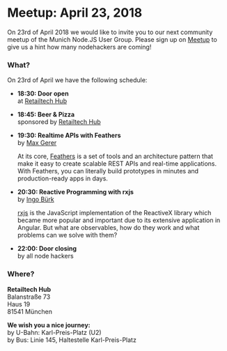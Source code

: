 # Meetup: April 23, 2018

On 23rd of April 2018 we would like to invite you to our next community meetup of the Munich Node.JS User Group. 
Please sign up on [Meetup](https://www.meetup.com/Munich-Node-js-User-Group/events/249663471/) to give us a hint how many nodehackers are coming!

### What?

On 23rd of April we have the following schedule:

*   **18:30: Door open**  
    at [Retailtech Hub](http://www.retailtechhub.com/)
    
*   **18:45: Beer & Pizza**  
    sponsored by [Retailtech Hub](http://www.retailtechhub.com/)
    

*   **19:30: Realtime APIs with Feathers**  
    by [Max Gerer](/speakers.html#maxg)
 
    At its core, [Feathers](https://feathersjs.com/) is a set of tools and an
    architecture pattern that make it easy to create scalable REST APIs and
    real-time applications. With Feathers, you can literally build prototypes in
    minutes and production-ready apps in days.

*   **20:30: Reactive Programming with rxjs**  
    by [Ingo Bürk](/speakers.html#ingob)
  
    [rxjs](http://reactivex.io/rxjs/) is the JavaScript implementation of the
    ReactiveX library which became more popular and important due to its extensive
    application in Angular. But what are observables, how do they work and what
    problems can we solve with them?
  
*   **22:00: Door closing**  
    by all node hackers
  
### Where?

**Retailtech Hub**  
Balanstraße 73  
Haus 19  
81541 München  

**We wish you a nice journey:**  
by U-Bahn: Karl-Preis-Platz (U2)  
by Bus: Linie 145, Haltestelle Karl-Preis-Platz  

